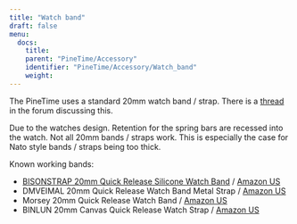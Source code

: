```yaml
---
title: "Watch band"
draft: false
menu:
  docs:
    title:
    parent: "PineTime/Accessory"
    identifier: "PineTime/Accessory/Watch_band"
    weight:
---
```


The PineTime uses a standard 20mm watch band / strap. There is a [thread](https://forum.pine64.org/showthread.php?tid=9392&pid=81902) in the forum discussing this.

Due to the watches design. Retention for the spring bars are recessed into the watch. Not all 20mm bands / straps work. This is especially the case for Nato style bands / straps being too thick.

Known working bands:

* [BISONSTRAP 20mm Quick Release Silicone Watch Band](https://www.bisonstrap.com/products/bisonstrap-waterproof-sport-silicone-watch-bands-black?variant=40103305543773) / [Amazon US](https://www.amazon.com/dp/B08XTNKQSJ)
* DMVEIMAL 20mm Quick Release Watch Band Metal Strap / [Amazon US](https://www.amazon.com/gp/product/B0BGJC8CXG)
* Morsey 20mm Quick Release Watch Band / [Amazon US](https://www.amazon.com/dp/B08DD57SHV)
* BINLUN 20mm Canvas Quick Release Watch Strap / [Amazon US](https://www.amazon.com/dp/B0DFQVZTZ3)
